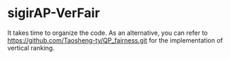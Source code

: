# sigirAP-VerFair
It takes time to organize the code. As an alternative, you can refer to https://github.com/Taosheng-ty/QP_fairness.git for the implementation of vertical ranking.
